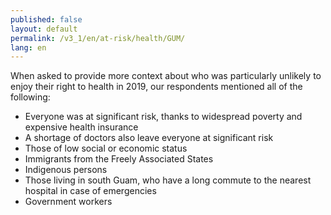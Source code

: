 ```yaml
---
published: false
layout: default
permalink: /v3_1/en/at-risk/health/GUM/
lang: en
---
```

When asked to provide more context about who was particularly unlikely to enjoy their right to health in 2019, our respondents mentioned all of the following: 

- Everyone was at significant risk, thanks to widespread poverty and expensive health insurance
- A shortage of doctors also leave everyone at significant risk  
- Those of low social or economic status 
- Immigrants from the Freely Associated States  
- Indigenous persons 
- Those living in south Guam, who have a long commute to the nearest hospital in case of emergencies 
- Government workers
 
